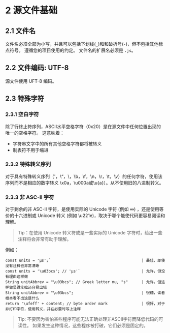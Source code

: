 # 2 源文件基础

## 2.1 文件名

文件名必须全部为小写，并且可以包括下划线(`_`)和和破折号(`-`)，但不包括其他标点符号。 遵循您的项目使用的约定。 文件名的扩展名必须是 `.js`。

## 2.2 文件编码: UTF-8

源文件使用 UFT-8 编码。

## 2.3 特殊字符

### 2.3.1 空白字符

除了行终止符序列，ASCII水平空格字符（0x20）是在源文件中任何位置出现的唯一的空格字符。 这意味着：

* 字符串文字中的所有其他空格字符都将被转义
* 制表符不用于缩进

### 2.3.2 特殊转义序列

对于具有特殊转义序列（\'，\“，\\，\b，\f，\n，\r，\t，\v）的任何字符，使用该序列而不是相应的数字转义 \x0a，\u000a或\u{a}）。从不使用旧的八进制转义。

### 2.3.3 非 ASC-II 字符

对于剩余的非 ASC-II 字符，是使用实际的 Unicode 字符 (例如 ∞) ，还是使用等价的十六进制或 Unicode 转义 (例如 \u221e)，取决于哪个能使代码更容易阅读和理解。

> Tip：在使用 Unicode 转义符或是一些实际的 Unicode 字符时，给出一些注释将会非常有助于理解。

例如：

```
const units = 'μs';`                						| 最佳，即使没有注释也非常清晰
const units = '\u03bcs'; // 'μs'`   						| 允许，但没有理由这样做
String unitAbbrev = "\u03bcs"; // Greek letter mu, "s"    	| 允许，但这样做显得笨拙还容易出错
String unitAbbrev = "\u03bcs";                            	| 很糟，读者根本看不出这是什么
return '\ufeff' + content; // byte order mark             	| 很好，对于非打印字符，使用转义，并在必要时写上注释
```

> Tip: 不要因为害怕某些程序可能无法正确处理非ASCII字符而降低代码的可读性。 如果发生这种情况，这些程序被打破，它们必须是固定的。
